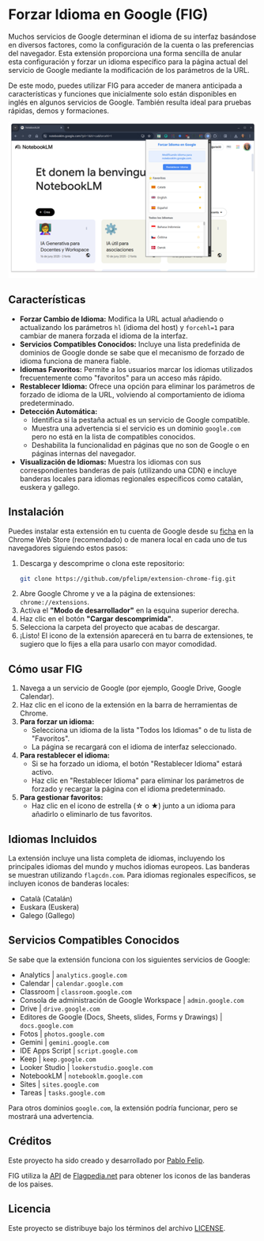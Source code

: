 # Forzar Idioma en Google (FIG)

Muchos servicios de Google determinan el idioma de su interfaz basándose en diversos factores, como la configuración de la cuenta o las preferencias del navegador. Esta extensión proporciona una forma sencilla de anular esta configuración y forzar un idioma específico para la página actual del servicio de Google mediante la modificación de los parámetros de la URL.

De este modo, puedes utilizar FIG para acceder de manera anticipada a características y funciones que inicialmente solo están disponibles en inglés en algunos servicios de Google. También resulta ideal para pruebas rápidas, demos y formaciones.

![Imagen FIG](./readme-files/FIG1280x800.png)

## Características

*   **Forzar Cambio de Idioma:** Modifica la URL actual añadiendo o actualizando los parámetros `hl` (idioma del host) y `forcehl=1` para cambiar de manera forzada el idioma de la interfaz.
*   **Servicios Compatibles Conocidos:** Incluye una lista predefinida de dominios de Google donde se sabe que el mecanismo de forzado de idioma funciona de manera fiable.
*   **Idiomas Favoritos:** Permite a los usuarios marcar los idiomas utilizados frecuentemente como "favoritos" para un acceso más rápido.
*   **Restablecer Idioma:** Ofrece una opción para eliminar los parámetros de forzado de idioma de la URL, volviendo al comportamiento de idioma predeterminado.
*   **Detección Automática:**
    *   Identifica si la pestaña actual es un servicio de Google compatible.
    *   Muestra una advertencia si el servicio es un dominio `google.com` pero no está en la lista de compatibles conocidos.
    *   Deshabilita la funcionalidad en páginas que no son de Google o en páginas internas del navegador.
*   **Visualización de Idiomas:** Muestra los idiomas con sus correspondientes banderas de país (utilizando una CDN) e incluye banderas locales para idiomas regionales específicos como catalán, euskera y gallego.

## Instalación

Puedes instalar esta extensión en tu cuenta de Google desde su [ficha](https://chromewebstore.google.com/detail/nigcknehbimphoinlkgdeipjgdfdehif?utm_source=item-share-cb) en la Chrome Web Store (recomendado) o de manera local en cada uno de tus navegadores siguiendo estos pasos:

1.  Descarga y descomprime o clona este repositorio:
    ```bash
    git clone https://github.com/pfelipm/extension-chrome-fig.git
    ```
2.  Abre Google Chrome y ve a la página de extensiones: `chrome://extensions`.
3.  Activa el **"Modo de desarrollador"** en la esquina superior derecha.
4.  Haz clic en el botón **"Cargar descomprimida"**.
5.  Selecciona la carpeta del proyecto que acabas de descargar.
6.  ¡Listo! El icono de la extensión aparecerá en tu barra de extensiones, te sugiero que lo fijes a ella para usarlo con mayor comodidad.

## Cómo usar FIG

1.  Navega a un servicio de Google (por ejemplo, Google Drive, Google Calendar).
2.  Haz clic en el icono de la extensión en la barra de herramientas de Chrome.
3.  **Para forzar un idioma:**
    *   Selecciona un idioma de la lista "Todos los Idiomas" o de tu lista de "Favoritos".
    *   La página se recargará con el idioma de interfaz seleccionado.
4.  **Para restablecer el idioma:**
    *   Si se ha forzado un idioma, el botón "Restablecer Idioma" estará activo.
    *   Haz clic en "Restablecer Idioma" para eliminar los parámetros de forzado y recargar la página con el idioma predeterminado.
5.  **Para gestionar favoritos:**
    *   Haz clic en el icono de estrella (☆ o ★) junto a un idioma para añadirlo o eliminarlo de tus favoritos.

## Idiomas Incluidos

La extensión incluye una lista completa de idiomas, incluyendo los principales idiomas del mundo y muchos idiomas europeos. Las banderas se muestran utilizando `flagcdn.com`. Para idiomas regionales específicos, se incluyen iconos de banderas locales:

*   Català (Catalán)
*   Euskara (Euskera)
*   Galego (Gallego)

## Servicios Compatibles Conocidos

Se sabe que la extensión funciona con los siguientes servicios de Google:

* Analytics | `analytics.google.com`
* Calendar | `calendar.google.com`
* Classroom | `classroom.google.com`
* Consola de administración de Google Workspace | `admin.google.com`
* Drive | `drive.google.com`
* Editores de Google (Docs, Sheets, slides, Forms y Drawings) | `docs.google.com`
* Fotos | `photos.google.com`
* Gemini | `gemini.google.com`
* IDE Apps Script | `script.google.com`
* Keep | `keep.google.com`
* Looker Studio | `lookerstudio.google.com`
* NotebookLM | `notebooklm.google.com`
* Sites | `sites.google.com`
* Tareas | `tasks.google.com`

Para otros dominios `google.com`, la extensión podría funcionar, pero se mostrará una advertencia.

## Créditos

Este proyecto ha sido creado y desarrollado por [Pablo Felip](https://www.linkedin.com/in/pfelipm).

FIG utiliza la [API](https://flagpedia.net/download/api) de [Flagpedia.net](https://flagpedia.net/) para obtener los iconos de las banderas de los paises.

## Licencia

Este proyecto se distribuye bajo los términos del archivo [LICENSE](/LICENSE).